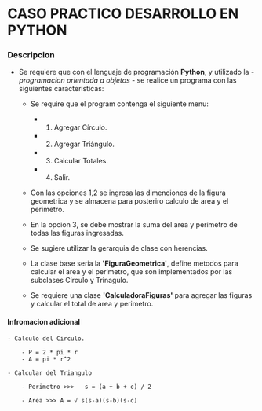 # **CASO PRACTICO DESARROLLO EN PYTHON**

### Descripcion 

- Se requiere que con el lenguaje de programación **Python**, y utilizado la *- programacion orientada a objetos -* se realice un programa con las siguientes caracteristicas:

    - Se require que el program contenga el siguiente menu:

        - 1. Agregar Círculo.
        - 2. Agregar Triángulo.
        - 3. Calcular Totales.
        - 4. Salir.

    -  Con las opciones 1,2 se ingresa las dimenciones de la figura geometrica y se almacena para posteriro calculo de area  y el perimetro.

    - En la opcion 3, se debe mostrar la suma del area y perimetro de todas las figuras ingresadas.

    - Se sugiere utilizar la gerarquia de clase con herencias.

    - La clase base seria la **'FiguraGeometrica'**, define metodos para calcular el area y el perimetro, que son implementados por las subclases Circulo y Trinagulo.

    - Se requiere una clase **'CalculadoraFiguras'** para agregar las figuras y calcular el total de area y perimetro.

#### Infromacion adicional
     
    - Calculo del Circulo.
        
        - P = 2 * pi * r
        - A = pi * r^2 
    
    - Calcular del Triangulo

        - Perimetro >>>   s = (a + b + c) / 2

        - Area >>> A = √ s(s-a)(s-b)(s-c)


